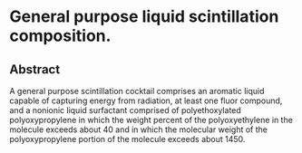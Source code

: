 # General purpose liquid scintillation composition.

## Abstract
A general purpose scintillation cocktail comprises an aromatic liquid capable of capturing energy from radiation, at least one fluor compound, and a nonionic liquid surfactant comprised of polyethoxylated polyoxypropylene in which the weight percent of the polyoxyethylene in the molecule exceeds about 40 and in which the molecular weight of the polyoxypropylene portion of the molecule exceeds about 1450.